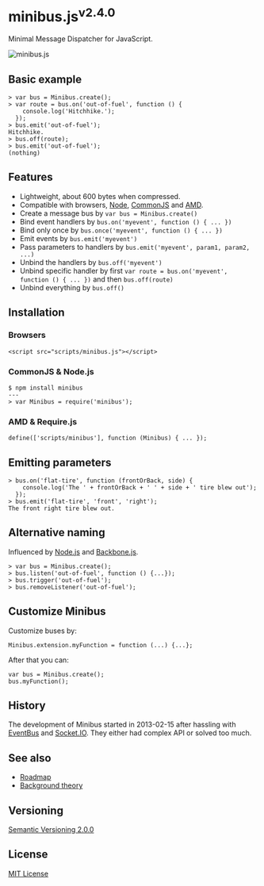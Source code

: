 # minibus.js<sup>v2.4.0</sup>

Minimal Message Dispatcher for JavaScript.

![minibus.js](../master/doc/img/minibus.png?raw=true)


## Basic example

    > var bus = Minibus.create();
    > var route = bus.on('out-of-fuel', function () {
        console.log('Hitchhike.');
      });
    > bus.emit('out-of-fuel');
    Hitchhike.
    > bus.off(route);
    > bus.emit('out-of-fuel');
    (nothing)


## Features

- Lightweight, about 600 bytes when compressed.
- Compatible with browsers, [Node](http://nodejs.org/), [CommonJS](http://wiki.commonjs.org/wiki/CommonJS) and [AMD](https://github.com/amdjs/amdjs-api/wiki/AMD).
- Create a message bus by `var bus = Minibus.create()`
- Bind event handlers by `bus.on('myevent', function () { ... })`
- Bind only once by `bus.once('myevent', function () { ... })`
- Emit events by `bus.emit('myevent')`
- Pass parameters to handlers by `bus.emit('myevent', param1, param2, ...)`
- Unbind the handlers by `bus.off('myevent')`
- Unbind specific handler by first `var route = bus.on('myevent', function () { ... })` and then `bus.off(route)`
- Unbind everything by `bus.off()`


## Installation

### Browsers

    <script src="scripts/minibus.js"></script>

### CommonJS & Node.js

    $ npm install minibus
    ---
    > var Minibus = require('minibus');

### AMD & Require.js

    define(['scripts/minibus'], function (Minibus) { ... });


## Emitting parameters

    > bus.on('flat-tire', function (frontOrBack, side) {
        console.log('The ' + frontOrBack + ' ' + side + ' tire blew out');
      });
    > bus.emit('flat-tire', 'front', 'right');
    The front right tire blew out.

## Alternative naming
Influenced by [Node.js](http://nodejs.org/) and [Backbone.js](http://backbonejs.org/).

    > var bus = Minibus.create();
    > bus.listen('out-of-fuel', function () {...});
    > bus.trigger('out-of-fuel');
    > bus.removeListener('out-of-fuel');

## Customize Minibus

Customize buses by:

    Minibus.extension.myFunction = function (...) {...};

After that you can:

    var bus = Minibus.create();
    bus.myFunction();

## History

The development of Minibus started in 2013-02-15 after hassling with [EventBus](https://github.com/krasimir/EventBus) and [Socket.IO](http://socket.io/). They either had complex API or solved too much.

## See also

- [Roadmap](/axelpale/minibus/blob/master/doc/roadmap.md)
- [Background theory](/axelpale/minibus/blob/master/doc/theory.md)

## Versioning

[Semantic Versioning 2.0.0](http://semver.org/)

## License

[MIT License](../blob/master/LICENSE)

